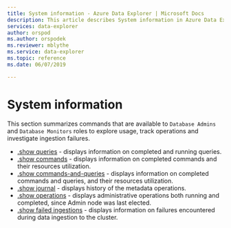 ```yaml
---
title: System information - Azure Data Explorer | Microsoft Docs
description: This article describes System information in Azure Data Explorer.
services: data-explorer
author: orspod
ms.author: orspodek
ms.reviewer: mblythe
ms.service: data-explorer
ms.topic: reference
ms.date: 06/07/2019

---
```

# System information

This section summarizes commands that are available to `Database Admins` and `Database Monitors` roles to explore usage, track operations and investigate ingestion failures.

* [.show queries](queries.md) - displays information on completed and running queries.
* [.show commands](commands.md) - displays information on completed commands and their resources utilization.
* [.show commands-and-queries](commands-and-queries.md) - displays information on completed commands and queries, and their resources utilization.
* [.show journal](journal.md) - displays history of the metadata operations.
* [.show operations](operations.md) - displays administrative operations both running and completed, since Admin node was last elected.
* [.show failed ingestions](ingestionfailures.md) - displays information on failures encountered during data ingestion to the cluster.